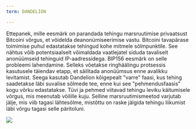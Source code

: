 ```yaml
---
term: DANDELION

---
```

Ettepanek, mille eesmärk on parandada tehingu marsruutimise privaatsust Bitcoini võrgus, et võidelda deanonümiseerimise vastu. Bitcoini tavapärase toimimise puhul edastatakse tehingud kohe mitmele sõlmpunktile. See nähtus võib potentsiaalselt võimaldada vaatlejatel siduda tavaliselt anonüümseid tehinguid IP-aadressidega. BIP156 eesmärk on selle probleemi lahendamine. Selleks võetakse ringhäälingu protsessis kasutusele täiendav etapp, et säilitada anonüümsus enne avalikku levitamist. Seega kasutab Dandelion kõigepealt "varre" faasi, kus tehing saadetakse läbi suvalise sõlmede tee, enne kui see "pehmendusfaasis" kogu võrku edastatakse. Tüvi ja pehmed viitavad tehingu leviku käitumisele võrgus, mis meenutab võilille kuju. Selline marsruutimismeetod varjutab jälje, mis viib tagasi lähtesõlme, mistõttu on raske jälgida tehingu liikumist läbi võrgu tagasi selle päritoluni.

![](../../dictionnaire/assets/36.webp)